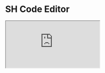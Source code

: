 # SH Code Editor


<iframe src="https://www.figma.com/file/F3pu7As6eSf2yozZVdGJh8/Sentinel-Hub-Code-Editor?node-id=0%3A1"></iframe>